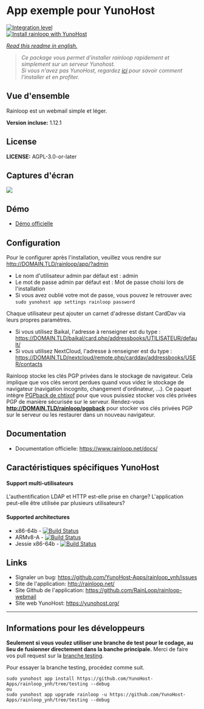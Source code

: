 # App exemple pour YunoHost

[![Integration level](https://dash.yunohost.org/integration/rainloop.svg)](https://dash.yunohost.org/appci/app/rainloop)  
[![Install rainloop with YunoHost](https://install-app.yunohost.org/install-with-yunohost.png)](https://install-app.yunohost.org/?app=rainloop)

*[Read this readme in english.](./README.md)* 

> *Ce package vous permet d'installer rainloop rapidement et simplement sur un serveur Yunohost.  
Si vous n'avez pas YunoHost, regardez [ici](https://yunohost.org/#/install) pour savoir comment l'installer et en profiter.*

## Vue d'ensemble
Rainloop est un webmail simple et léger.

**Version incluse:** 1.12.1

## License

**LICENSE:** AGPL-3.0-or-later

## Captures d'écran

![](http://www.rainloop.net/static/media/screenshots/v2/12.png)

## Démo

* [Démo officielle](https://mail.rainloop.net/)

## Configuration

Pour le configurer après l'installation, veuillez vous rendre sur http://DOMAIN.TLD/rainloop/app/?admin 
 
- Le nom d'utilisateur admin par défaut est : admin
- Le mot de passe admin par défaut est : Mot de passe choisi lors de l'installation 
- Si vous avez oublié votre mot de passe, vous pouvez le retrouver avec ``sudo yunohost app settings rainloop password``
 
Chaque utilisateur peut ajouter un carnet d'adresse distant CardDav via leurs propres paramètres.
 
- Si vous utilisez Baikal, l'adresse à renseigner est du type : https://DOMAIN.TLD/baikal/card.php/addressbooks/UTILISATEUR/default/ 
- Si vous utilisez NextCloud, l'adresse à renseigner est du type : https://DOMAIN.TLD/nextcloud/remote.php/carddav/addressbooks/USER/contacts

Rainloop stocke les clés PGP privées dans le stockage de navigateur. Cela implique que vos clés seront perdues quand vous videz le stockage de navigateur (navigation incognito, changement d'ordinateur, ...). Ce paquet intègre [PGPback de chtixof](https://github.com/chtixof/pgpback_ynh) pour que vous puissiez stocker vos clés privées PGP de manière sécurisée sur le serveur. Rendez-vous **http://DOMAIN.TLD/rainloop/pgpback** pour stocker vos clés privées PGP sur le serveur ou les restaurer dans un nouveau navigateur.

## Documentation

 * Documentation officielle: https://www.rainloop.net/docs/

## Caractéristiques spécifiques YunoHost

#### Support multi-utilisateurs

L'authentification LDAP et HTTP est-elle prise en charge?
L'application peut-elle être utilisée par plusieurs utilisateurs?

#### Supported architectures

* x86-64b - [![Build Status](https://ci-apps.yunohost.org/ci/logs/rainloop%20%28Official%29.svg)](https://ci-apps.yunohost.org/ci/apps/rainloop/)
* ARMv8-A - [![Build Status](https://ci-apps-arm.yunohost.org/ci/logs/rainloop%20%28Official%29.svg)](https://ci-apps-arm.yunohost.org/ci/apps/rainloop/)
* Jessie x86-64b - [![Build Status](https://ci-stretch.nohost.me/ci/logs/rainloop%20%28Official%29.svg)](https://ci-stretch.nohost.me/ci/apps/rainloop/)

## Links

 * Signaler un bug: https://github.com/YunoHost-Apps/rainloop_ynh/issues
 * Site de l'application: http://rainloop.net/
 * Site Github de l'application: https://github.com/RainLoop/rainloop-webmail
 * Site web YunoHost: https://yunohost.org/

---

Informations pour les développeurs
----------------

**Seulement si vous voulez utiliser une branche de test pour le codage, au lieu de fusionner directement dans la banche principale.**
Merci de faire vos pull request sur la [branche testing](https://github.com/YunoHost-Apps/rainloop_ynh/tree/testing).

Pour essayer la branche testing, procédez comme suit.
```
sudo yunohost app install https://github.com/YunoHost-Apps/rainloop_ynh/tree/testing --debug
ou
sudo yunohost app upgrade rainloop -u https://github.com/YunoHost-Apps/rainloop_ynh/tree/testing --debug
```
